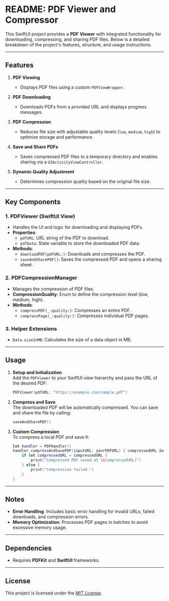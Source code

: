 # README: PDF Viewer and Compressor

This SwiftUI project provides a **PDF Viewer** with integrated functionality for downloading, compressing, and sharing PDF files. Below is a detailed breakdown of the project's features, structure, and usage instructions.

---

## Features

1. **PDF Viewing**  
   - Displays PDF files using a custom `PDFViewWrapper`.
   
2. **PDF Downloading**  
   - Downloads PDFs from a provided URL and displays progress messages.

3. **PDF Compression**  
   - Reduces file size with adjustable quality levels (`low`, `medium`, `high`) to optimize storage and performance.

4. **Save and Share PDFs**  
   - Saves compressed PDF files to a temporary directory and enables sharing via a `UIActivityViewController`.

5. **Dynamic Quality Adjustment**  
   - Determines compression quality based on the original file size.

---

## Key Components

### 1. **PDFViewer (SwiftUI View)**
   - Handles the UI and logic for downloading and displaying PDFs.
   - **Properties**:
     - `pdfURL`: URL string of the PDF to download.
     - `pdfData`: State variable to store the downloaded PDF data.
   - **Methods**:
     - `downloadPDF(pdfURL:)`: Downloads and compresses the PDF.
     - `saveAndSharePDF()`: Saves the compressed PDF and opens a sharing sheet.

### 2. **PDFCompressionManager**
   - Manages the compression of PDF files.
   - **CompressionQuality**: Enum to define the compression level (low, medium, high).
   - **Methods**:
     - `compressPDF(_:quality:)`: Compresses an entire PDF.
     - `compressPage(_:quality:)`: Compresses individual PDF pages.

### 3. **Helper Extensions**
   - `Data.sizeInMB`: Calculates the size of a data object in MB.

---

## Usage

1. **Setup and Initialization**  
   Add the `PDFViewer` to your SwiftUI view hierarchy and pass the URL of the desired PDF:
   ```swift
   PDFViewer(pdfURL: "https://example.com/sample.pdf")
   ```

2. **Compress and Save**  
   The downloaded PDF will be automatically compressed. You can save and share the file by calling:
   ```swift
   saveAndSharePDF()
   ```

3. **Custom Compression**  
   To compress a local PDF and save it:
   ```swift
   let handler = PDFHandler()
   handler.compressAndSavePDF(inputURL: yourPDFURL) { compressedURL in
       if let compressedURL = compressedURL {
           print("Compressed PDF saved at \(compressedURL)")
       } else {
           print("Compression failed.")
       }
   }
   ```

---

## Notes

- **Error Handling**: Includes basic error handling for invalid URLs, failed downloads, and compression errors.
- **Memory Optimization**: Processes PDF pages in batches to avoid excessive memory usage.

---

## Dependencies

- Requires **PDFKit** and **SwiftUI** frameworks.

---

## License

This project is licensed under the [MIT License](LICENSE).
